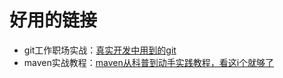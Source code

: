 # 好用的链接
- git工作职场实战：[真实开发中用到的git](https://www.bilibili.com/video/BV1LD4y1T7yv/?spm_id_from=333.337.search-card.all.click&vd_source=96acff4d3e147a68eca410873a1b2b80)
- maven实战教程：[maven从科普到动手实践教程，看这i个就够了](https://www.bilibili.com/video/BV1uApMeWErY/?spm_id_from=333.999.0.0)